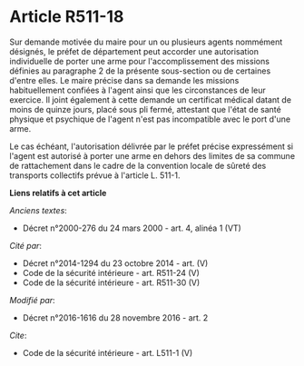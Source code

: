 # Article R511-18

Sur demande motivée du maire pour un ou plusieurs agents nommément désignés, le préfet de département peut accorder une
autorisation individuelle de porter une arme pour l'accomplissement des missions définies au paragraphe 2 de la présente
sous-section ou de certaines d'entre elles. Le maire précise dans sa demande les missions habituellement confiées à l'agent
ainsi que les circonstances de leur exercice. Il joint également à cette demande un certificat médical datant de moins de
quinze jours, placé sous pli fermé, attestant que l'état de santé physique et psychique de l'agent n'est pas incompatible
avec le port d'une arme. 

Le cas échéant, l'autorisation délivrée par le préfet précise expressément si l'agent est autorisé à porter une arme en
dehors des limites de sa commune de rattachement dans le cadre de la convention locale de sûreté des transports collectifs
prévue à l'article L. 511-1.

**Liens relatifs à cet article**

_Anciens textes_:

  - Décret n°2000-276 du 24 mars 2000 - art. 4, alinéa 1 (VT)

_Cité par_:

  - Décret n°2014-1294 du 23 octobre 2014 - art. (V)
  - Code de la sécurité intérieure - art. R511-24 (V)
  - Code de la sécurité intérieure - art. R511-30 (V)

_Modifié par_:

  - Décret n°2016-1616 du 28 novembre 2016 - art. 2

_Cite_:

  - Code de la sécurité intérieure - art. L511-1 (V)
